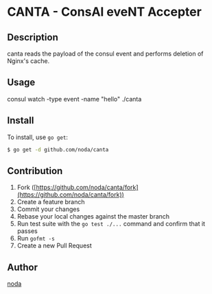 # CANTA - ConsAl eveNT Accepter

## Description
canta reads the payload of the consul event and performs deletion of Nginx's cache.

## Usage
consul watch -type event -name "hello" ./canta

## Install

To install, use `go get`:

```bash
$ go get -d github.com/noda/canta
```

## Contribution

1. Fork ([https://github.com/noda/canta/fork](https://github.com/noda/canta/fork))
1. Create a feature branch
1. Commit your changes
1. Rebase your local changes against the master branch
1. Run test suite with the `go test ./...` command and confirm that it passes
1. Run `gofmt -s`
1. Create a new Pull Request

## Author

[noda](https://github.com/noda)
